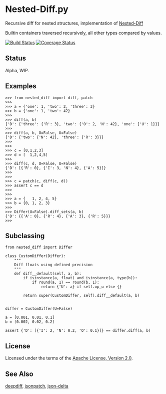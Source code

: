 # Nested-Diff.py

Recursive diff for nested structures, implementation of [Nested-Diff](https://github.com/mr-mixas/Nested-Diff)

Builtin containers traversed recursively, all other types compared by values.

[![Build Status](https://travis-ci.org/mr-mixas/Nested-Diff.py.svg?branch=master)](https://travis-ci.org/mr-mixas/Nested-Diff.py)
[![Coverage Status](https://coveralls.io/repos/github/mr-mixas/Nested-Diff.py/badge.svg)](https://coveralls.io/github/mr-mixas/Nested-Diff.py)

## Status

Alpha, WIP.

## Examples

```
>>> from nested_diff import diff, patch
>>>
>>> a = {'one': 1, 'two': 2, 'three': 3}
>>> b = {'one': 1, 'two': 42}
>>>
>>> diff(a, b)
{'D': {'three': {'R': 3}, 'two': {'O': 2, 'N': 42}, 'one': {'U': 1}}}
>>>
>>> diff(a, b, O=False, U=False)
{'D': {'two': {'N': 42}, 'three': {'R': 3}}}
>>>
>>>
>>> c = [0,1,2,3]
>>> d = [  1,2,4,5]
>>>
>>> diff(c, d, O=False, U=False)
{'D': [{'R': 0}, {'I': 3, 'N': 4}, {'A': 5}]}
>>>
>>>
>>> c = patch(c, diff(c, d))
>>> assert c == d
>>>
>>>
>>> a = {   1, 2, 4, 5}
>>> b = {0, 1, 2, 3}
>>>
>>> Differ(U=False).diff_sets(a, b)
{'D': {{'A': 0}, {'R': 4}, {'A': 3}, {'R': 5}}}
>>>
```

## Subclassing

```
from nested_diff import Differ

class CustomDiffer(Differ):
    """
    Diff floats using defined precision
    """
    def diff__default(self, a, b):
        if isinstance(a, float) and isinstance(a, type(b)):
            if round(a, 1) == round(b, 1):
                return {'U': a} if self.op_u else {}

        return super(CustomDiffer, self).diff__default(a, b)


differ = CustomDiffer(U=False)

a = [0.001, 0.01, 0.1]
b = [0.002, 0.02, 0.2]

assert {'D': [{'I': 2, 'N': 0.2, 'O': 0.1}]} == differ.diff(a, b)
```

## License

Licensed under the terms of the [Apache License, Version 2.0](http://www.apache.org/licenses/LICENSE-2.0>).

## See Also

[deepdiff](https://pypi.org/project/deepdiff/),
[jsonpatch](https://pypi.org/project/jsonpatch/),
[json-delta](https://pypi.org/project/json-delta/)
